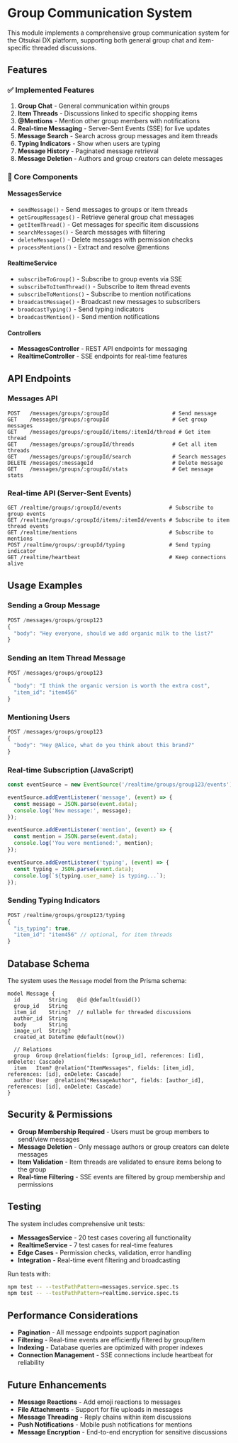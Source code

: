 # Group Communication System

This module implements a comprehensive group communication system for the Otsukai DX platform, supporting both general group chat and item-specific threaded discussions.

## Features

### ✅ Implemented Features

1. **Group Chat** - General communication within groups
2. **Item Threads** - Discussions linked to specific shopping items
3. **@Mentions** - Mention other group members with notifications
4. **Real-time Messaging** - Server-Sent Events (SSE) for live updates
5. **Message Search** - Search across group messages and item threads
6. **Typing Indicators** - Show when users are typing
7. **Message History** - Paginated message retrieval
8. **Message Deletion** - Authors and group creators can delete messages

### 🔧 Core Components

#### MessagesService
- `sendMessage()` - Send messages to groups or item threads
- `getGroupMessages()` - Retrieve general group chat messages
- `getItemThread()` - Get messages for specific item discussions
- `searchMessages()` - Search messages with filtering
- `deleteMessage()` - Delete messages with permission checks
- `processMentions()` - Extract and resolve @mentions

#### RealtimeService
- `subscribeToGroup()` - Subscribe to group events via SSE
- `subscribeToItemThread()` - Subscribe to item thread events
- `subscribeToMentions()` - Subscribe to mention notifications
- `broadcastMessage()` - Broadcast new messages to subscribers
- `broadcastTyping()` - Send typing indicators
- `broadcastMention()` - Send mention notifications

#### Controllers
- **MessagesController** - REST API endpoints for messaging
- **RealtimeController** - SSE endpoints for real-time features

## API Endpoints

### Messages API

```
POST   /messages/groups/:groupId                    # Send message
GET    /messages/groups/:groupId                    # Get group messages
GET    /messages/groups/:groupId/items/:itemId/thread # Get item thread
GET    /messages/groups/:groupId/threads            # Get all item threads
GET    /messages/groups/:groupId/search             # Search messages
DELETE /messages/:messageId                         # Delete message
GET    /messages/groups/:groupId/stats              # Get message stats
```

### Real-time API (Server-Sent Events)

```
GET /realtime/groups/:groupId/events               # Subscribe to group events
GET /realtime/groups/:groupId/items/:itemId/events # Subscribe to item thread events
GET /realtime/mentions                             # Subscribe to mentions
POST /realtime/groups/:groupId/typing              # Send typing indicator
GET /realtime/heartbeat                            # Keep connections alive
```

## Usage Examples

### Sending a Group Message

```typescript
POST /messages/groups/group123
{
  "body": "Hey everyone, should we add organic milk to the list?"
}
```

### Sending an Item Thread Message

```typescript
POST /messages/groups/group123
{
  "body": "I think the organic version is worth the extra cost",
  "item_id": "item456"
}
```

### Mentioning Users

```typescript
POST /messages/groups/group123
{
  "body": "Hey @Alice, what do you think about this brand?"
}
```

### Real-time Subscription (JavaScript)

```javascript
const eventSource = new EventSource('/realtime/groups/group123/events');

eventSource.addEventListener('message', (event) => {
  const message = JSON.parse(event.data);
  console.log('New message:', message);
});

eventSource.addEventListener('mention', (event) => {
  const mention = JSON.parse(event.data);
  console.log('You were mentioned:', mention);
});

eventSource.addEventListener('typing', (event) => {
  const typing = JSON.parse(event.data);
  console.log(`${typing.user_name} is typing...`);
});
```

### Sending Typing Indicators

```typescript
POST /realtime/groups/group123/typing
{
  "is_typing": true,
  "item_id": "item456" // optional, for item threads
}
```

## Database Schema

The system uses the `Message` model from the Prisma schema:

```prisma
model Message {
  id         String   @id @default(uuid())
  group_id   String
  item_id    String?  // nullable for threaded discussions
  author_id  String
  body       String
  image_url  String?
  created_at DateTime @default(now())

  // Relations
  group  Group @relation(fields: [group_id], references: [id], onDelete: Cascade)
  item   Item? @relation("ItemMessages", fields: [item_id], references: [id], onDelete: Cascade)
  author User  @relation("MessageAuthor", fields: [author_id], references: [id], onDelete: Cascade)
}
```

## Security & Permissions

- **Group Membership Required** - Users must be group members to send/view messages
- **Message Deletion** - Only message authors or group creators can delete messages
- **Item Validation** - Item threads are validated to ensure items belong to the group
- **Real-time Filtering** - SSE events are filtered by group membership and permissions

## Testing

The system includes comprehensive unit tests:

- **MessagesService** - 20 test cases covering all functionality
- **RealtimeService** - 7 test cases for real-time features
- **Edge Cases** - Permission checks, validation, error handling
- **Integration** - Real-time event filtering and broadcasting

Run tests with:
```bash
npm test -- --testPathPattern=messages.service.spec.ts
npm test -- --testPathPattern=realtime.service.spec.ts
```

## Performance Considerations

- **Pagination** - All message endpoints support pagination
- **Filtering** - Real-time events are efficiently filtered by group/item
- **Indexing** - Database queries are optimized with proper indexes
- **Connection Management** - SSE connections include heartbeat for reliability

## Future Enhancements

- **Message Reactions** - Add emoji reactions to messages
- **File Attachments** - Support for file uploads in messages
- **Message Threading** - Reply chains within item discussions
- **Push Notifications** - Mobile push notifications for mentions
- **Message Encryption** - End-to-end encryption for sensitive discussions